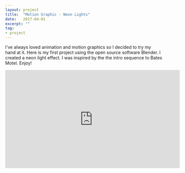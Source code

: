 ```yaml
---
layout: project
title:  "Motion Graphic - Neon Lights"
date:   2017-04-01
excerpt: ""
tag:
- project
---
```

I've always loved animation and motion graphics so I decided to try my hand at it. Here is my first project using the open source software Blender. I created a neon light effect. I was inspired by the the intro sequence to Bates Motel. Enjoy! 

<div align="center">
	<iframe width="560" height="315" src="https://www.youtube.com/embed/oWPxic3qnpA" frameborder="0" allowfullscreen></iframe>
</div>
